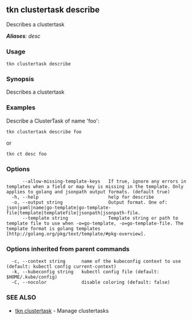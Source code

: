 ## tkn clustertask describe

Describes a clustertask

***Aliases**: desc*

### Usage

```
tkn clustertask describe
```

### Synopsis

Describes a clustertask

### Examples

Describe a ClusterTask of name 'foo':

    tkn clustertask describe foo

or

    tkn ct desc foo


### Options

```
      --allow-missing-template-keys   If true, ignore any errors in templates when a field or map key is missing in the template. Only applies to golang and jsonpath output formats. (default true)
  -h, --help                          help for describe
  -o, --output string                 Output format. One of: json|yaml|name|go-template|go-template-file|template|templatefile|jsonpath|jsonpath-file.
      --template string               Template string or path to template file to use when -o=go-template, -o=go-template-file. The template format is golang templates [http://golang.org/pkg/text/template/#pkg-overview].
```

### Options inherited from parent commands

```
  -c, --context string      name of the kubeconfig context to use (default: kubectl config current-context)
  -k, --kubeconfig string   kubectl config file (default: $HOME/.kube/config)
  -C, --nocolor             disable coloring (default: false)
```

### SEE ALSO

* [tkn clustertask](tkn_clustertask.md)	 - Manage clustertasks

